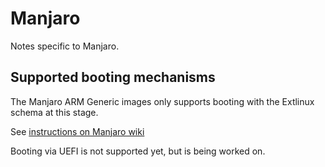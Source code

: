 Manjaro
=======

Notes specific to Manjaro.

## Supported booting mechanisms

The Manjaro ARM Generic images only supports booting with the Extlinux schema at this stage.

See [instructions on Manjaro wiki](https://wiki.manjaro.org/index.php/Manjaro-ARM#Preparing_the_SPI_.28optional.29)

Booting via UEFI is not supported yet, but is being worked on.
